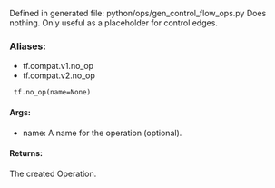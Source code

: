 Defined in generated file: python/ops/gen_control_flow_ops.py
Does nothing. Only useful as a placeholder for control edges.
### Aliases:
- tf.compat.v1.no_op
- tf.compat.v2.no_op

```
 tf.no_op(name=None)
```
#### Args:
- name: A name for the operation (optional).
#### Returns:
The created Operation.
